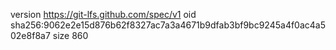 version https://git-lfs.github.com/spec/v1
oid sha256:9062e2e15d876b62f8327ac7a3a4671b9dfab3bf9bc9245a4f0ac4a502e8f8a7
size 860
